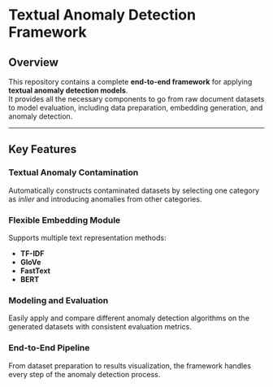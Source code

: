# Textual Anomaly Detection Framework

## Overview

This repository contains a complete **end-to-end framework** for applying **textual anomaly detection models**.  
It provides all the necessary components to go from raw document datasets to model evaluation, including data preparation, embedding generation, and anomaly detection.

---

## Key Features

### Textual Anomaly Contamination
Automatically constructs contaminated datasets by selecting one category as *inlier* and introducing anomalies from other categories.

### Flexible Embedding Module
Supports multiple text representation methods:
- **TF-IDF**
- **GloVe**
- **FastText**
- **BERT**

### Modeling and Evaluation
Easily apply and compare different anomaly detection algorithms on the generated datasets with consistent evaluation metrics.

### End-to-End Pipeline
From dataset preparation to results visualization, the framework handles every step of the anomaly detection process.
